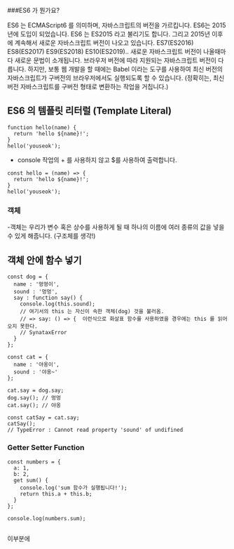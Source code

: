 ###ES6 가 뭔가요?

ES6 는 ECMAScript6 를 의미하며, 자바스크립트의 버전을 가르킵니다. ES6는 2015년에 도입이 되었습니다. ES6 는 ES2015 라고 불리기도 합니다. 
그리고 2015년 이후에 계속해서 새로운 자바스크립트 버전이 나오고 있습니다. ES7(ES2016) ES8(ES2017) ES9(ES2018) ES10(ES2019).. 
새로운 자바스크립트 버전이 나올때마다 새로운 문법이 소개됩니다.
브라우저 버전에 따라 지원되는 자바스크립트 버전이 다릅니다. 
하지만, 보통 웹 개발을 할 때에는 Babel 이라는 도구를 사용하여 최신 버전의 자바스크립트가 구버전의 브라우저에서도 실행되도록 할 수 있습니다. 
(정확히는, 최신버전 자바스크립트를 구버전 형태로 변환하는 작업을 거칩니다.)

## ES6 의 템플릿 리터럴 (Template Literal)

```
function hello(name) {
  return 'hello ${name}!';
}
hello('youseok');

```

- console 작업의 + 를 사용하지 않고 $를 사용하여 출력합니다.


```
const hello = (name) => {
  return 'hello ${name}!';
}
hello('youseok');

```

### 객체
-객체는 우리가 변수 혹은 상수를 사용하게 될 때 하나의 이름에 여러 종류의 값을 넣을 수 있게 해줍니다. (구조체를 생각!)

## 객체 안에 함수 넣기

``` 
const dog = {
  name : '멍멍이',
  sound : '멍멍',
  say : function say() {
    console.log(this.sound);
    // 여기서의 this 는 자신이 속한 객체(dog) 것을 불러옴.
    // => say: () => {  이런식으로 화살표 함수를 사용하였을 경우에는 this 를 읽어오지 못한다.
    // SynataxError 
  }
};

const cat = {
  name : '야옹이',
  sound : '야옹~'
};

cat.say = dog.say;
dog.say(); // 멍멍
cat.say(); // 야옹

const catSay = cat.say;
catSay(); 
// TypeError : Cannot read property 'sound' of undifined

```

### Getter Setter Function

```
const numbers = {
  a: 1,
  b: 2,
  get sum() {
    console.log('sum 함수가 실행됩니다!');
    return this.a + this.b;
  }
};

console.log(numbers.sum);
 
```
이부분에 
